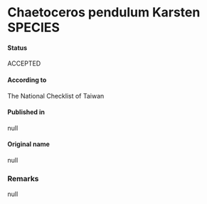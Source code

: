 Chaetoceros pendulum Karsten SPECIES
=======

#### Status
ACCEPTED

#### According to
The National Checklist of Taiwan

#### Published in
null

#### Original name
null

### Remarks
null